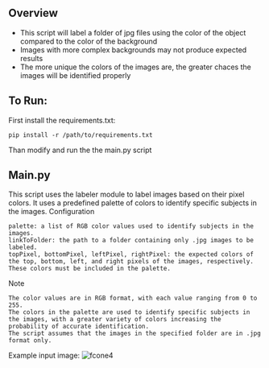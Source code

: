 ## Overview
* This script will label a folder of jpg files using the color of the object compared to the color of the background
* Images with more complex backgrounds may not produce expected results
* The more unique the colors of the images are, the greater chaces the images will be identified properly

## To Run:
First install the requirements.txt: 

    pip install -r /path/to/requirements.txt 

Than modify and run the the main.py script

## Main.py
This script uses the labeler module to label images based on their pixel colors. It uses a predefined palette of colors to identify specific subjects in the images.
Configuration

    palette: a list of RGB color values used to identify subjects in the images.
    linkToFolder: the path to a folder containing only .jpg images to be labeled.
    topPixel, bottomPixel, leftPixel, rightPixel: the expected colors of the top, bottom, left, and right pixels of the images, respectively. These colors must be included in the palette.

Note

    The color values are in RGB format, with each value ranging from 0 to 255.
    The colors in the palette are used to identify specific subjects in the images, with a greater variety of colors increasing the probability of accurate identification.
    The script assumes that the images in the specified folder are in .jpg format only.

Example input image:
![fcone4](https://github.com/SgainsO/YOLO_Single_Object_Labeler/assets/126195012/997cd2c3-7c9d-4363-a10d-32441b9ab344)
